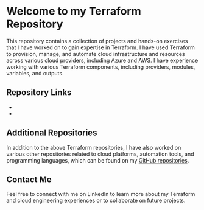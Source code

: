 # Welcome to my Terraform Repository
This repository contains a collection of projects and hands-on exercises that I have worked on to gain expertise in Terraform. I have used Terraform to provision, manage, and automate cloud infrastructure and resources across various cloud providers, including Azure and AWS. I have experience working with various Terraform components, including providers, modules, variables, and outputs.

## Repository Links
-
-
## Additional Repositories
In addition to the above Terraform repositories, I have also worked on various other repositories related to cloud platforms, automation tools, and programming languages, which can be found on my 
[GitHub repositories](https://www.github.com/tunckasik).

## Contact Me
Feel free to connect with me on LinkedIn to learn more about my Terraform and cloud engineering experiences or to collaborate on future projects.
